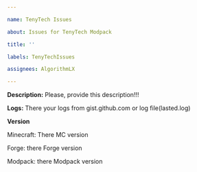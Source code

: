 ```yaml
---

name: TenyTech Issues

about: Issues for TenyTech Modpack

title: ''

labels: TenyTechIssues

assignees: AlgorithmLX

---
```


**Description:** Please, provide this description!!!

**Logs:** There your logs from gist.github.com or log file(lasted.log)

**Version**

Minecraft: There MC version

Forge: there Forge version

Modpack: there Modpack version
